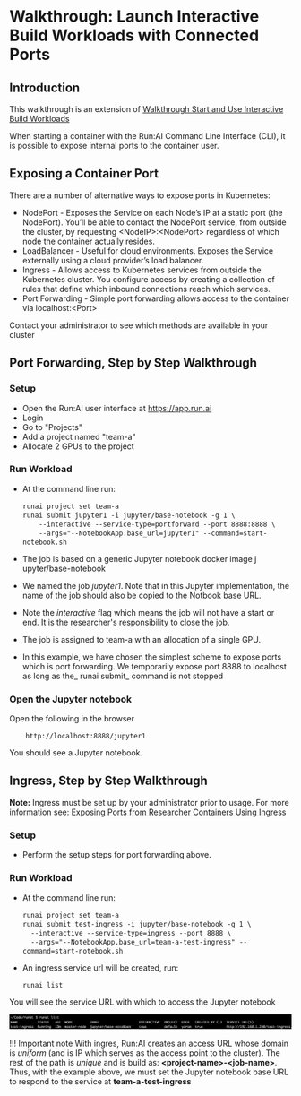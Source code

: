 # Walkthrough: Launch Interactive Build Workloads with Connected Ports

## Introduction

 This walkthrough is an extension of [Walkthrough Start and Use Interactive Build Workloads](Walkthrough-Start-and-Use-Interactive-Build-Workloads-.md) 

 When starting a container with the Run:AI Command Line Interface (CLI), it is possible to expose internal ports to the container user.   

## Exposing a Container Port

 There are a number of alternative ways to expose ports in Kubernetes: 

*    NodePort - Exposes the Service on each Node’s IP at a static port (the NodePort). You’ll be able to contact the NodePort service, from outside the cluster, by requesting &lt;NodeIP&gt;:&lt;NodePort&gt; regardless of which node the container actually resides.   
*   LoadBalancer - Useful for cloud environments. Exposes the Service externally using a cloud provider’s load balancer.
*   Ingress - Allows access to Kubernetes services from outside the Kubernetes cluster. You configure access by creating a collection of rules that define which inbound connections reach which services.
*   Port Forwarding - Simple port forwarding allows access to the container via localhost:&lt;Port&gt;

Contact your administrator to see which methods are available in your cluster

## Port Forwarding, Step by Step Walkthrough

### Setup

*   Open the Run:AI user interface at <https://app.run.ai>
*   Login
*   Go to "Projects"
*   Add a project named "team-a"
*   Allocate 2 GPUs to the project

### Run Workload

*   At the command line run:

        runai project set team-a
        runai submit jupyter1 -i jupyter/base-notebook -g 1 \
            --interactive --service-type=portforward --port 8888:8888 \
            --args="--NotebookApp.base_url=jupyter1" --command=start-notebook.sh

*   The job is based on a generic Jupyter notebook docker image j upyter/base-notebook 
*    We named the job _jupyter1_.   Note that in this Jupyter implementation, the name of the job should also be copied to the Notbook base URL.   
*   Note the _interactive_ flag which means the job will not have a start or end. It is the researcher's responsibility to close the job.  
*   The job is assigned to team-a with an allocation of a single GPU.
*   In this example, we have chosen the simplest scheme to expose ports which is port forwarding. We temporarily expose port 8888 to localhost as long as the_ runai submit_ command is not stopped

### Open the Jupyter notebook

Open the following in the browser

        http://localhost:8888/jupyter1

You should see a Jupyter notebook.

## Ingress, Step by Step Walkthrough

__Note:__ Ingress must be set up by your administrator prior to usage. For more information see:  [Exposing Ports from Researcher Containers Using Ingress](../../Administrator/Cluster-Setup/Exposing-Ports-from-Researcher-Containers-using-Ingress.md)

### Setup

*   Perform the setup steps for port forwarding above.  

### Run Workload

*   At the command line run:

        runai project set team-a
        runai submit test-ingress -i jupyter/base-notebook -g 1 \
          --interactive --service-type=ingress --port 8888 \
          --args="--NotebookApp.base_url=team-a-test-ingress" --command=start-notebook.sh

*   An ingress service url   will be created, run:

        runai list

You will see the service URL with which to access the Jupyter notebook

![mceclip0.png](img/mceclip0.png)

!!! Important note
    With ingres, Run:AI creates an access URL whose domain is _uniform_ (and is IP which serves as the access point to the cluster). The rest of the path is _unique_ and is build as: __&lt;project-name&gt;-&lt;job-name&gt;__. Thus, with the example above, we must set the Jupyter notebook base URL to respond to the service at __team-a-test-ingress__